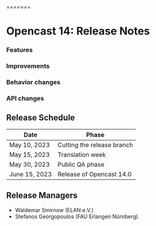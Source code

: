 =======
# Opencast 14: Release Notes

### Features


### Improvements


### Behavior changes


### API changes




Release Schedule
----------------

| Date                        | Phase                       |
|-----------------------------|-----------------------------|
| May 10, 2023                | Cutting the release branch  |
| May 15, 2023                | Translation week            |
| May 30, 2023                | Public QA phase             |
| June 15, 2023               | Release of Opencast 14.0    |

Release Managers
----------------

- Waldemar Smirnow (ELAN e.V.)
- Stefanos Georgopoulos (FAU Erlangen Nürnberg)
